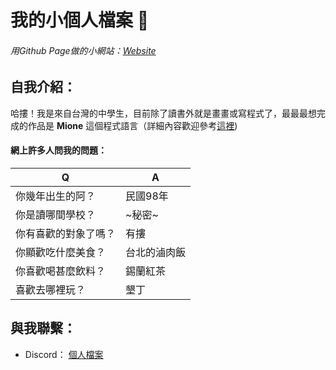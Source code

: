 # 我的小個人檔案 🫠

###### 用Github Page做的小網站：[Website](https://chennini0924.github.io/ChenNini0924/) 

## 自我介紹：
哈摟！我是來自台灣的中學生，目前除了讀書外就是畫畫或寫程式了，最最最想完成的作品是 **Mione** 這個程式語言（詳細內容歡迎參考[這裡](https://github.com/ChenNini0924/Mione))


#### 網上許多人問我的問題：
| Q | A |
| -|-|
|你幾年出生的阿？| 民國98年|
|你是讀哪間學校？| ~秘密~|
|你有喜歡的對象了嗎？|有摟|
|你顯歡吃什麼美食？|台北的滷肉飯|
|你喜歡喝甚麼飲料？|錫蘭紅茶|
|喜歡去哪裡玩？|墾丁|

## 與我聯繫：
* Discord： [個人檔案](https://discordapp.com/users/1215881890309869661)
